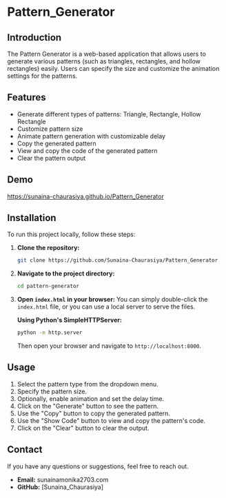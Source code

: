 # Pattern_Generator
## Introduction
The Pattern Generator is a web-based application that allows users to generate various patterns (such as triangles, rectangles, and hollow rectangles) easily. Users can specify the size and customize the animation settings for the patterns.

## Features
- Generate different types of patterns: Triangle, Rectangle, Hollow Rectangle
- Customize pattern size
- Animate pattern generation with customizable delay
- Copy the generated pattern
- View and copy the code of the generated pattern
- Clear the pattern output

## Demo
https://sunaina-chaurasiya.github.io/Pattern_Generator

## Installation
To run this project locally, follow these steps:

1. **Clone the repository:**
    ```bash
    git clone https://github.com/Sunaina-Chaurasiya/Pattern_Generator
    ```

2. **Navigate to the project directory:**
    ```bash
    cd pattern-generator
    ```

3. **Open `index.html` in your browser:**
    You can simply double-click the `index.html` file, or you can use a local server to serve the files.

    **Using Python's SimpleHTTPServer:**
    ```bash
    python -m http.server
    ```

    Then open your browser and navigate to `http://localhost:8000`.

## Usage
1. Select the pattern type from the dropdown menu.
2. Specify the pattern size.
3. Optionally, enable animation and set the delay time.
4. Click on the "Generate" button to see the pattern.
5. Use the "Copy" button to copy the generated pattern.
6. Use the "Show Code" button to view and copy the pattern's code.
7. Click on the "Clear" button to clear the output.


## Contact
If you have any questions or suggestions, feel free to reach out.

- **Email:** sunainamonika2703.com
- **GitHub:** [Sunaina_Chaurasiya]
